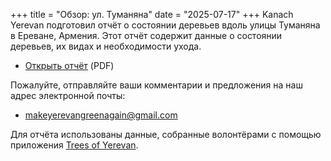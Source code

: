 +++
title = "Обзор: ул. Туманяна"
date = "2025-07-17"
+++
Kanach Yerevan подготовил отчёт о состоянии деревьев вдоль улицы Туманяна в Ереване, Армения.
Этот отчёт содержит данные о состоянии деревьев, их видах и необходимости ухода.

- [Открыть отчёт][1] (PDF)

Пожалуйте, отправляйте ваши комментарии и предложения на наш адрес электронной почты:

- <makeyerevangreenagain@gmail.com>

Для отчёта использованы данные, собранные волонтёрами с помощью приложения [Trees of Yerevan][2].

[1]: /documents/Kanach-Report-Tumanyan-street.pdf
[2]: https://yerevan.treemaps.app/map?q=addr:%22Tumanyan%20street%22
